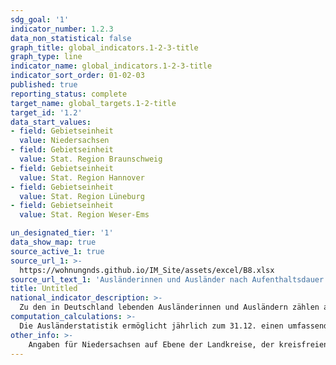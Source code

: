 ```yaml
---
sdg_goal: '1'
indicator_number: 1.2.3
data_non_statistical: false
graph_title: global_indicators.1-2-3-title
graph_type: line
indicator_name: global_indicators.1-2-3-title
indicator_sort_order: 01-02-03
published: true
reporting_status: complete
target_name: global_targets.1-2-title
target_id: '1.2'
data_start_values:
- field: Gebietseinheit
  value: Niedersachsen
- field: Gebietseinheit
  value: Stat. Region Braunschweig
- field: Gebietseinheit
  value: Stat. Region Hannover
- field: Gebietseinheit
  value: Stat. Region Lüneburg
- field: Gebietseinheit
  value: Stat. Region Weser-Ems

un_designated_tier: '1'
data_show_map: true
source_active_1: true
source_url_1: >-
  https://wohnungnds.github.io/IM_Site/assets/excel/B8.xlsx
source_url_text_1: 'Ausländerinnen und Ausländer nach Aufenthaltsdauer in Niedersachsen'
title: Untitled
national_indicator_description: >-
  Zu den in Deutschland lebenden Ausländerinnen und Ausländern zählen alle Personen, die nicht die deutsche Staatsangehörigkeit besitzen und die sich nicht nur für einen kurzen Zeitraum in Deutschland aufhalten. Dazu gehören auch Staatenlose und Personen mit ungeklärter Staatsangehörigkeit. Deutsche, die zugleich eine fremde Staatsangehörigkeit besitzen, zählen nicht zur ausländischen Bevölkerung. Die Aufenthaltsdauer ergibt sich ohne Berücksichtigung von Aufenthaltsunterbrechungen als Differenz zwischen Berichtsstichtag und Datum der ersten Einreise in das Bundesgebiet bzw. der Geburt. Die regionale Verteilung verschiedener Stufen der Aufenthaltsdauer verdeutlicht, in welchen Regionen des Landes ein Großteil der Ausländerinnen und Ausländer schon über einen langen Zeitraum in Deutschland lebt (zehn Jahre und mehr). Eine Aufenthaltsdauer in Deutschland von acht Jahren ist außerdem eine der Voraussetzungen zur Einbürgerung (vgl. Indikator A 15 und A 16).
computation_calculations: >-
  Die Ausländerstatistik ermöglicht jährlich zum 31.12. einen umfassenden statistischen Überblick zur ausländischen Bevölkerung. Die Auszählung des beim Bundesverwaltungsamt geführten Ausländerzentralregisters (AZR) gibt Aufschluss über Staatsangehörigkeit, Aufenthaltsstatus, Aufenthaltsdauer, Alter und Familienstand der Ausländerinnen und Ausländer. Die Mitglieder der Stationierungsstreitkräfte sowie der diplomatischen und konsularischen Vertretungen in der Bundesrepublik Deutschland mit ihren Familien werden nicht aufgeführt, da sie nicht den Bestimmungen des Aufenthaltsgesetzes unterliegen. Zur Sicherstellung der Geheimhaltung wird ab 2016 im Ausländerzentralregister ein Rundungsverfahren angewendet. Fallzahlen werden hierzu auf ein Vielfaches von Fünf gerundet. Dadurch können Rundungsdifferenzen auftreten, so dass das Insgesamt-Ergebnis von der Summe der Einzelwerte abweichen kann.
other_info: >-
    Angaben für Niedersachsen auf Ebene der Landkreise, der kreisfreien Städte und der Landeshauptstadt Hannover sind verfügbar in der LSN Online-Datenbank (Statistische Erhebung > 105 Ausländerzentralregister), bundesweit in der GENESIS-Online Datenbank. Methodische Erläuterungen finden sich fortlaufend in dem jährlich erscheinenden Statistischen Bericht Niedersachsen A I 4, Ausländische Bevölkerung am 31.12. Weitere methodische Erläuterungen und bundesweite Ergebnisse sind zu finden in: Statistisches Bundesamt: Fachserie 1 Reihe 2, Ausländische Bevölkerung (erscheint jährlich).
---
```

